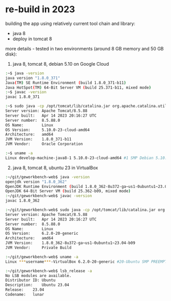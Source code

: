 # re-build in 2023

building the app using relatively current tool chain and library:
- java 8
- deploy in tomcat 8

more details - tested in two environments (around 8 GB memory and 50 GB disk):
1. java 8, tomcat 8, debian 5.10 on Google Cloud

```sh
:~$ java -version
java version "1.8.0_371"
Java(TM) SE Runtime Environment (build 1.8.0_371-b11)
Java HotSpot(TM) 64-Bit Server VM (build 25.371-b11, mixed mode)
:~$ javac -version
javac 1.8.0_371

:~$ sudo java -cp /opt/tomcat/lib/catalina.jar org.apache.catalina.util.ServerInfo
Server version: Apache Tomcat/8.5.88
Server built:   Apr 14 2023 20:16:27 UTC
Server number:  8.5.88.0
OS Name:        Linux
OS Version:     5.10.0-23-cloud-amd64
Architecture:   amd64
JVM Version:    1.8.0_371-b11
JVM Vendor:     Oracle Corporation

:~$ uname -a
Linux develop-machine-java8-1 5.10.0-23-cloud-amd64 #1 SMP Debian 5.10.179-1 (2023-05-12) x86_64 GNU/Linux
```

2. java 8, tomcat 8, ubuntu 23 in VirtualBox

```sh
:~/git/geworkbench-web$ java -version
openjdk version "1.8.0_362"
OpenJDK Runtime Environment (build 1.8.0_362-8u372-ga~us1-0ubuntu1~23.04-b09)
OpenJDK 64-Bit Server VM (build 25.362-b09, mixed mode)
:~/git/geworkbench-web$ javac -version
javac 1.8.0_362

:~/git/geworkbench-web$ sudo java -cp /opt/tomcat/lib/catalina.jar org.apache.catalina.util.ServerInfo
Server version: Apache Tomcat/8.5.88
Server built:   Apr 14 2023 20:16:27 UTC
Server number:  8.5.88.0
OS Name:        Linux
OS Version:     6.2.0-20-generic
Architecture:   amd64
JVM Version:    1.8.0_362-8u372-ga~us1-0ubuntu1~23.04-b09
JVM Vendor:     Private Build

:~/git/geworkbench-web$ uname -a
Linux ***username***-VirtualBox 6.2.0-20-generic #20-Ubuntu SMP PREEMPT_DYNAMIC Thu Apr  6 07:48:48 UTC 2023 x86_64 x86_64 x86_64 GNU/Linux

:~/git/geworkbench-web$ lsb_release -a
No LSB modules are available.
Distributor ID:	Ubuntu
Description:	Ubuntu 23.04
Release:	23.04
Codename:	lunar
```


